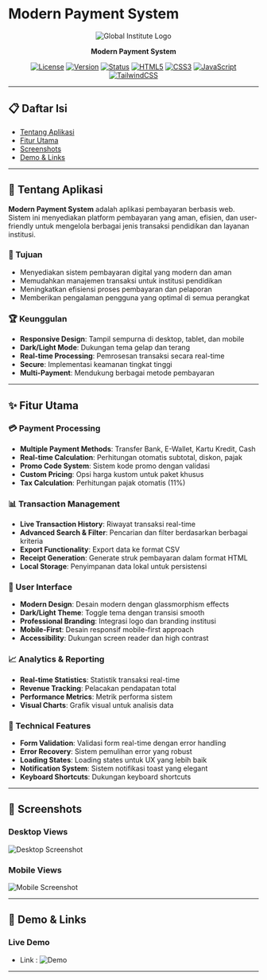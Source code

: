 # Modern Payment System

<div align="center">

![Global Institute Logo](assets/icon/global-institute.png)

**Modern Payment System**

[![License](https://img.shields.io/badge/license-MIT-blue.svg)](LICENSE)
[![Version](https://img.shields.io/badge/version-1.0.0-green.svg)](CHANGELOG.md)
[![Status](https://img.shields.io/badge/status-active-success.svg)]()
[![HTML5](https://img.shields.io/badge/HTML5-E34F26?logo=html5&logoColor=white)]()
[![CSS3](https://img.shields.io/badge/CSS3-1572B6?logo=css3&logoColor=white)]()
[![JavaScript](https://img.shields.io/badge/JavaScript-F7DF1E?logo=javascript&logoColor=black)]()
[![TailwindCSS](https://img.shields.io/badge/Tailwind_CSS-38B2AC?logo=tailwind-css&logoColor=white)]()

</div>

---

## 📋 Daftar Isi

- [Tentang Aplikasi](#-tentang-aplikasi)
- [Fitur Utama](#-fitur-utama)
- [Screenshots](#-screenshots)
- [Demo & Links](#-demo--links)
---

## 🚀 Tentang Aplikasi

**Modern Payment System** adalah aplikasi pembayaran berbasis web. Sistem ini menyediakan platform pembayaran yang aman, efisien, dan user-friendly untuk mengelola berbagai jenis transaksi pendidikan dan layanan institusi.

### 🎯 Tujuan

- Menyediakan sistem pembayaran digital yang modern dan aman
- Memudahkan manajemen transaksi untuk institusi pendidikan
- Meningkatkan efisiensi proses pembayaran dan pelaporan
- Memberikan pengalaman pengguna yang optimal di semua perangkat

### 🏆 Keunggulan

- **Responsive Design**: Tampil sempurna di desktop, tablet, dan mobile
- **Dark/Light Mode**: Dukungan tema gelap dan terang
- **Real-time Processing**: Pemrosesan transaksi secara real-time
- **Secure**: Implementasi keamanan tingkat tinggi
- **Multi-Payment**: Mendukung berbagai metode pembayaran

---

## ✨ Fitur Utama

### 💳 Payment Processing
- **Multiple Payment Methods**: Transfer Bank, E-Wallet, Kartu Kredit, Cash
- **Real-time Calculation**: Perhitungan otomatis subtotal, diskon, pajak
- **Promo Code System**: Sistem kode promo dengan validasi
- **Custom Pricing**: Opsi harga kustom untuk paket khusus
- **Tax Calculation**: Perhitungan pajak otomatis (11%)

### 📊 Transaction Management
- **Live Transaction History**: Riwayat transaksi real-time
- **Advanced Search & Filter**: Pencarian dan filter berdasarkan berbagai kriteria
- **Export Functionality**: Export data ke format CSV
- **Receipt Generation**: Generate struk pembayaran dalam format HTML
- **Local Storage**: Penyimpanan data lokal untuk persistensi

### 🎨 User Interface
- **Modern Design**: Desain modern dengan glassmorphism effects
- **Dark/Light Theme**: Toggle tema dengan transisi smooth
- **Professional Branding**: Integrasi logo dan branding institusi
- **Mobile-First**: Desain responsif mobile-first approach
- **Accessibility**: Dukungan screen reader dan high contrast

### 📈 Analytics & Reporting
- **Real-time Statistics**: Statistik transaksi real-time
- **Revenue Tracking**: Pelacakan pendapatan total
- **Performance Metrics**: Metrik performa sistem
- **Visual Charts**: Grafik visual untuk analisis data

### 🔧 Technical Features
- **Form Validation**: Validasi form real-time dengan error handling
- **Error Recovery**: Sistem pemulihan error yang robust
- **Loading States**: Loading states untuk UX yang lebih baik
- **Notification System**: Sistem notifikasi toast yang elegant
- **Keyboard Shortcuts**: Dukungan keyboard shortcuts

---


## 📸 Screenshots

### Desktop Views
![Desktop Screenshot](Screenshot_1.png)

### Mobile Views
![Mobile Screenshot](Screenshot_2.png)

---

## 🔗 Demo & Links

### Live Demo
- Link : ![Demo](https://uas-ltnwi.kinsta.page/)

---

